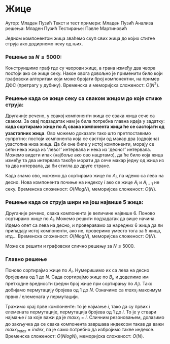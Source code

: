 ﻿# Жице

Аутор: Младен Пузић
Текст и тест примери: Младен Пузић 
Анализа решења: Младен Пузић
Тестирање: Павле Мартиновић

Једном компонентом жица зваћемо скуп свих жица до којих стигне струја ако додирнемо неку од њих.

### Решење за $N \leq 5000$:
Конструишимо граф где су чворови жице, а грана између два чвора постоји ако се жице секу. Након овога довољно је применити било који графовски алгоритам који може бројати број компонентни, на пример ДФС (претрагу у дубину). Временска и меморијска сложеност: $O(N^2)$.

### Решење када се жице секу са сваком жицом до које стиже струја:

Другачије речено, у свакој компоненти жица се свака жица сече са сваком. За овај подзадатак нам је била потребна главна идеја у задатку: **када сортирамо жице по $A_i$ свака компонента жица ће се састојати од узастопних жица**. Ово можемо доказати тако што претпоставимо супротно: постоји компонента која се састоји од макар два (одвојена) узастопна низа жица. Да би оне биле у истој компоненти, морају се сећи нека жица из 'левог' интервала и нека из 'десног' интервала. Можемо видети ипак (најбоље ако ово нацртамо), да ће било која жица између та два интервала такође морати да сече макар једну од жица из та два интервала, да би стигла до друге стране. 

Када знамо ово, можемо да сортирамо жице по $A_i$, па идемо са лево на десно. Нова компонента почиње на индексу $i$ ако се жице $A_i$ и $A_{i-1}$ не секу. Временска сложеност: $O(NlogN)$,  меморијска сложеност: $O(N)$. 

### Решење када се струја шири на још највише 5 жица:
Другачије речено, свака компонента је величине највише $6$. Поново сортирамо жице по $A_i$. Можемо решити подзадатак да више начина. Идемо опет са лева на десно, и проверавамо за наредних $6$ жица да ли припадају истој компоненти, ако не, проверимо уместо тога за $5$ жица, итд... Временска сложеност: $O(NlogN)$, меморијска сложеност: $О(N)$.

Може се решити и графовски слично решењу за $N \leq 5000$.

### Главно решење
Поново сортирајмо жице по $A_i$. Нумеришимо их са лева на десно бројевима од $1$ до $N$. Сада сортирајмо жице по $B_i$, и доделимо им претходне вредности (редни број жице при сортирању по $A_i$). Тако добијамо пермутацију бројева од $1$ до $N$. Означимо са $maxx_i$ максимум првих $i$ елемената у пермутацији. 

Тражимо крај прве компоненте: то је најмање $i$, тако да су првих $i$ елемената пермутације, пермутација бројева од $1$ до $i$. То је у ствари најмање $i$ за које важи да је $maxx_i = i$. Сличним резоновањем, долазимо до закључка да се свака компонента завршава индексом такав да важи $maxx_{index} = index$, па је само потребно да избројимо такве индексе. Временска сложеност: $O(NlogN)$, меморијска сложеност: $O(N)$.
